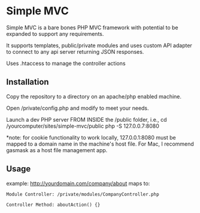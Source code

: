 # Simple MVC

Simple MVC is a bare bones PHP MVC framework with potential to be expanded to support any requirements.

It supports templates, public/private modules and uses custom API adapter to connect to any api server returning JSON responses.

Uses .htaccess to manage the controller actions

## Installation

Copy the repository to a directory on an apache/php enabled machine.

Open /private/config.php and modify to meet your needs.

Launch a dev PHP server FROM INSIDE the /public folder, i.e.,
cd /yourcomputer/sites/simple-mvc/public
php -S 127.0.0.7:8080

*note: for cookie functionality to work locally, 127.0.0.1:8080 must be mapped to a domain name in the machine's host file.
For Mac, I recommend gasmask as a host file management app.

## Usage

example: http://yourdomain.com/company/about maps to:

	Module Controller: /private/modules/CompanyController.php
	
	Controller Method: aboutAction() {}

